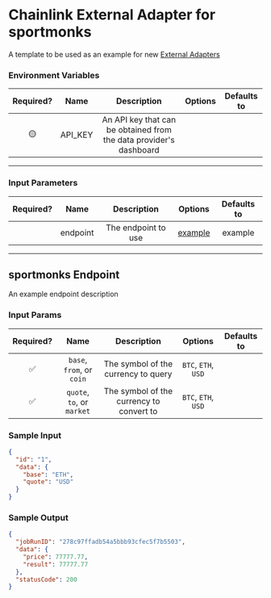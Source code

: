# Chainlink External Adapter for sportmonks

A template to be used as an example for new [External Adapters](https://github.com/smartcontractkit/external-adapters-js)

### Environment Variables

| Required? |  Name   |                            Description                             | Options | Defaults to |
| :-------: | :-----: | :----------------------------------------------------------------: | :-----: | :---------: |
|    🟡     | API_KEY | An API key that can be obtained from the data provider's dashboard |         |             |

---

### Input Parameters

| Required? |   Name   |     Description     |           Options            | Defaults to |
| :-------: | :------: | :-----------------: | :--------------------------: | :---------: |
|           | endpoint | The endpoint to use | [example](#sportmonks-Endpoint) |   example   |

---

## sportmonks Endpoint

An example endpoint description

### Input Params

| Required? |            Name            |               Description                |       Options       | Defaults to |
| :-------: | :------------------------: | :--------------------------------------: | :-----------------: | :---------: |
|    ✅     | `base`, `from`, or `coin`  |   The symbol of the currency to query    | `BTC`, `ETH`, `USD` |             |
|    ✅     | `quote`, `to`, or `market` | The symbol of the currency to convert to | `BTC`, `ETH`, `USD` |             |

### Sample Input

```json
{
  "id": "1",
  "data": {
    "base": "ETH",
    "quote": "USD"
  }
}
```

### Sample Output

```json
{
  "jobRunID": "278c97ffadb54a5bbb93cfec5f7b5503",
  "data": {
    "price": 77777.77,
    "result": 77777.77
  },
  "statusCode": 200
}
```
